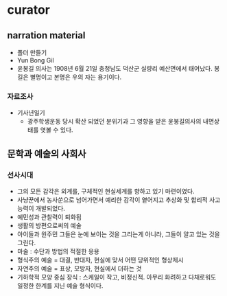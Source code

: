 # curator

## narration material
 - 폴더 만들기
  - Yun Bong Gil
  - 윤봉길 의사는 1908년 6월 21일 충청남도 덕산군 실량리 예산면에서 태어났다. 봉길은 별명이고 본명은 우의 자는 용기이다.
  
### 자료조사
- 기사년일기
  - 광주학생운동 당시 확산 되었던 분위기과 그 영향을 받은 윤봉길의사의 내면상태를 엿볼 수 있다. 

## 문학과 예술의 사회사

### 선사시대
- 그의 모든 감각은 외계를, 구체적인 현실세계를 향하고 있기 마련이였다. 
- 사냥꾼에서 농사쑨으로 넘어가면서 예리한 감각이 옅어지고 추상화 및 합리적 사고 능력이 개발되었다. 
- 예민성과 관찰력이 퇴화됨
- 생활의 방편으로써의 예술 
- 아이들과 원주민 그들은 눈에 보이는 것을 그리는게 아니라, 그들이 알고 있는 것을 그린다. 
- 마술 : 수단과 방법의 적절한 응용
- 형식주의 예술 = 대결, 반대자, 현실에 맞서 어떤 당위적인 형상제시
- 자연주의 예술 = 표상, 모방자, 현실에서 더하는 것
- 기하학적 모양 중심 장식 : 스케일이 작고, 비정신적. 아무리 화려하고 다채로워도 일정한 한계를 지닌 예술 형식이다. 


### 

